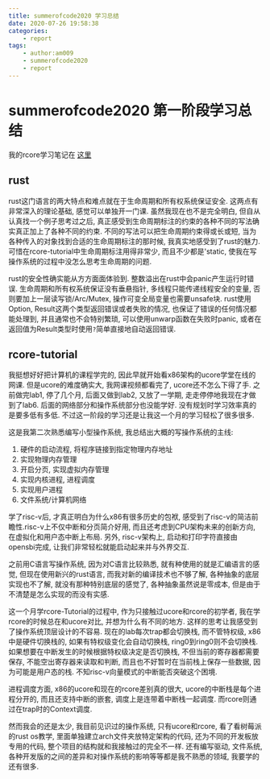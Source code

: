 ```yaml
---
title: summerofcode2020 学习总结
date: 2020-07-26 19:58:38
categories:
    - report
tags:
    - author:am009
    - summerofcode2020
    - report
---
```


# summerofcode2020 第一阶段学习总结

我的rcore学习笔记在 [这里](https://github.com/am009/rcore_os/blob/master/notes/rcore%E5%AD%A6%E4%B9%A0%E7%AC%94%E8%AE%B0%E6%B1%87%E6%80%BB.md)

## rust

rust这门语言的两大特点和难点就在于生命周期和所有权系统保证安全. 这两点有非常深入的理论基础, 感觉可以单独开一门课. 虽然我现在也不是完全明白, 但自从认真找一个例子思考过之后, 真正感受到生命周期标注的约束的各种不同的写法确实真正加上了各种不同的约束. 不同的写法可以把生命周期约束得或长或短, 当为各种传入的对象找到合适的生命周期标注的那时候, 我真实地感受到了rust的魅力. 可惜在rcore-tutorial中生命周期标注用得非常少, 而且不少都是'static, 使我在写操作系统的过程中没怎么思考生命周期的问题.

rust的安全性确实能从方方面面体验到. 整数溢出在rust中会panic产生运行时错误. 生命周期和所有权系统保证没有垂悬指针, 多线程只能传递线程安全的变量, 否则要加上一层读写锁/Arc/Mutex, 操作可变全局变量也需要unsafe块. rust使用Option, Result这两个类型返回错误或者失败的情况, 也保证了错误的任何情况都能处理到, 并且通常也不会特别繁琐, 可以使用unwarp函数在失败时panic, 或者在返回值为Result类型时使用`?`简单直接地自动返回错误.

## rcore-tutorial

我挺想好好把计算机的课程学完的, 因此早就开始看x86架构的ucore学堂在线的网课. 但是ucore的难度确实大, 我网课视频都看完了, ucore还不怎么下得了手. 之前做完lab1, 停了几个月, 后面又做到lab2, 又放了一学期, 走走停停地我现在才做到了lab6. 后面的网络部分和操作系统部分也没能学好. 没有规划时学习效率真的是要多低有多低. 不过这一阶段的学习还是让我这一个月的学习轻松了很多很多.

这是我第二次熟悉编写小型操作系统, 我总结出大概的写操作系统的主线:
1. 硬件的启动流程, 将程序链接到指定物理内存地址
2. 实现物理内存管理
3. 开启分页, 实现虚拟内存管理
4. 实现内核进程, 进程调度
5. 实现用户进程
6. 文件系统/计算机网络

学了risc-v后, 才真正明白为什么x86有很多历史的包袱, 感受到了risc-v的简洁前瞻性.risc-v上不仅中断和分页简介好用, 而且还考虑到CPU架构未来的创新方向, 在虚拟化和用户态中断上布局. 另外, risc-v架构上, 启动和打印字符直接由opensbi完成, 让我们非常轻松就能启动起来并与外界交互.

之前用C语言写操作系统, 因为对C语言比较熟悉, 就有种使用的就是汇编语言的感觉, 但现在使用新兴的rust语言, 而我对新的编译技术也不够了解, 各种抽象的底层实现也不了解, 就没有那种特别底层的感觉了, 各种抽象虽然说是零成本, 但是由于不清楚是怎么实现的而没有实感.

这一个月学rcore-Tutorial的过程中, 作为只接触过ucore和rcore的初学者, 我在学rcore的时候总在和ucore对比, 并想为什么有不同的地方. 这样的思考让我感受到了操作系统顶层设计的不容易. 现在的lab每次trap都会切换栈, 而不管特权级, x86中是硬件切换栈的, 如果有特权级变化会自动切换栈, ring0到ring0则不会切换栈. 如果想要在中断发生的时候根据特权级决定是否切换栈, 不但当前的寄存器都需要保存, 不能空出寄存器来读取和判断, 而且也不好暂时在当前栈上保存一些数据, 因为可能是用户态的栈. 不知risc-v向量模式的中断能否突破这个困境.

进程调度方面, x86的ucore和现在的rcore差别真的很大, ucore的中断栈是每个进程分开的, 而且还支持中断的嵌套, 调度上是连带着中断栈一起调度. 而rcore则通过在trap时的Context调度.

然而我会的还是太少, 我目前见识过的操作系统, 只有ucore和rcore, 看了看树莓派的rust os教学, 里面单独建立arch文件夹放特定架构的代码, 还为不同的开发板放专用的代码, 整个项目的结构就和我接触过的完全不一样. 还有编写驱动, 文件系统, 各种开发版的之间的差异和对操作系统的影响等等都是我不熟悉的领域, 我要学的还有很多.
